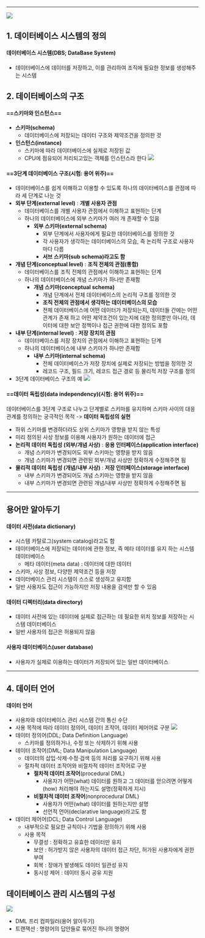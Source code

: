 
---
![](../../../../image/Pasted%20image%2020240909173025.png)

## 1. 데이터베이스 시스템의 정의

#### 데이터베이스 시스템(DBS; DataBase System)
- 데이터베이스에 데이터를 저장하고, 이를 관리하여 조직에 필요한 정보를 생성해주는 시스템

## 2. 데이터베이스의 구조

#### ==스키마와 인스턴스==
- **스키마(schema)**
	- 데이터베이스에 저장되는 데이터 구조와 제약조건을 정의한 것 
- **인스턴스(instance)** 
	- 스키마에 따라 데이터베이스에 실제로 저장된 값
	- CPU에 점유되어 처리되고있는 객체를 인스턴스라 한다
	![](../../../../image/Pasted%20image%2020240909173230.png)

#### ==3단계 데이터베이스 구조(시험: 용어 위주)==
- 데이터베이스를 쉽게 이해하고 이용할 수 있도록 하나의 데이터베이스를 관점에 따라 세 단계로 나눈 것 
- **외부 단계(external level)** : **개별 사용자 관점** 
	- 데이터베이스를 개별 사용자 관점에서 이해하고 표현하는 단계 
	- 하나의 데이터베이스에 외부 스키마가 여러 개 존재할 수 있음 
		- **외부 스키마(external schema)**
			- 외부 단계에서 사용자에게 필요한 데이터베이스를 정의한 것 
			- 각 사용자가 생각하는 데이터베이스의 모습, 즉 논리적 구조로 사용자마다 다름 
			- **서브 스키마(sub schema)라고도 함**
- **개념 단계(conceptual level)** : **조직 전체의 관점(통합)**
	- 데이터베이스를 조직 전체의 관점에서 이해하고 표현하는 단계 
	- 하나의 데이터베이스에 개념 스키마가 하나만 존재함 
		- **개념 스키마(conceptual schema)**
			- 개념 단계에서 전체 데이터베이스의 논리적 구조를 정의한 것 
			- **조직 전체의 관점에서 생각하는 데이터베이스의 모습** 
			- 전체 데이터베이스에 어떤 데이터가 저장되는지, 데이터들 간에는 어떤 관계가 존재 하고 어떤 제약조건이 있는지에 대한 정의뿐만 아니라, 데이터에 대한 보안 정책이나 접근 권한에 대한 정의도 포함
- **내부 단계(internal level)** : **저장 장치의 관점**
	- 데이터베이스를 저장 장치의 관점에서 이해하고 표현하는 단계 
	- 하나의 데이터베이스에 내부 스키마가 하나만 존재함 
		- **내부 스키마(internal schema)** 
			- 전체 데이터베이스가 저장 장치에 실제로 저장되는 방법을 정의한 것 
			- 레코드 구조, 필드 크기, 레코드 접근 경로 등 물리적 저장 구조를 정의
- 3단계 데이터베이스 구조의 예
	![](../../../../image/Pasted%20image%2020240912105017.png)

#### ==데이터 독립성(data independency)(시험: 용어 위주)==
데이터베이스를 3단계 구조로 나누고 단계별로 스키마를 유지하며 스키마 사이의 대응 관계를 정의하는 궁극적인 목적 -> **데이터 독립성의 실현**
- 하위 스키마를 변경하더라도 상위 스키마가 영향을 받지 않는 특성
- 미리 정의된 사상 정보를 이용해 사용자가 원하는 데이터에 접근
- **논리적 데이터 독립성 (외부/개념 사상)** : **응용 인터페이스(application interface)**
	- 개념 스키마가 변경되어도 외부 스키마는 영향을 받지 않음 
	- 개념 스키마가 변경되면 관련된 외부/개념 사상만 정확하게 수정해주면 됨 
- **물리적 데이터 독립성 (개념/내부 사상)** : **저장 인터페이스(storage interface)**
	- 내부 스키마가 변경되어도 개념 스키마는 영향을 받지 않음 
	- 내부 스키마가 변경되면 관련된 개념/내부 사상만 정확하게 수정해주면 됨

---
## 용어만 알아두기
#### 데이터 사전(data dictionary)
- 시스템 카탈로그(system catalog)라고도 함 
- 데이터베이스에 저장되는 데이터에 관한 정보, 즉 메타 데이터를 유지 하는 시스템 데이터베이스 
	- 메타 데이터(meta data) : 데이터에 대한 데이터 
- 스키마, 사상 정보, 다양한 제약조건 등을 저장 
- 데이터베이스 관리 시스템이 스스로 생성하고 유지함 
- 일반 사용자도 접근이 가능하지만 저장 내용을 검색만 할 수 있음

#### 데이터 디렉터리(data directory)
- 데이터 사전에 있는 데이터에 실제로 접근하는 데 필요한 위치 정보를 저장하는 시스템 데이터베이스 
- 일반 사용자의 접근은 허용되지 않음

#### 사용자 데이터베이스(user database)
- 사용자가 실제로 이용하는 데이터가 저장되어 있는 일반 데이터베이스

---
## 4. 데이터 언어
#### 데이터 언어
- 사용자와 데이터베이스 관리 시스템 간의 통신 수단 
- 사용 목적에 따라 데이터 정의어, 데이터 조작어, 데이터 제어어로 구분
	![](../../../../image/Pasted%20image%2020240912112357.png)
- 데이터 정의어(DDL; Data Definition Language) 
	- 스키마를 정의하거나, 수정 또는 삭제하기 위해 사용 
- 데이터 조작어(DML; Data Manipulation Language) 
	- 데이터의 삽입·삭제·수정·검색 등의 처리를 요구하기 위해 사용 
	- 절차적 데이터 조작어와 비절차적 데이터 조작어로 구분 
		- **절차적 데이터 조작어**(procedural DML) 
			- 사용자가 어떤(what) 데이터를 원하고 그 데이터를 얻으려면 어떻게(how) 처리해야 하는지도 설명(정확하게 지시)
		- **비절차적 데이터 조작어**(nonprocedural DML) 
			- 사용자가 어떤(what) 데이터를 원하는지만 설명 
			- 선언적 언어(declarative language)라고도 함
- 데이터 제어어(DCL; Data Control Language) 
	- 내부적으로 필요한 규칙이나 기법을 정의하기 위해 사용 
	- 사용 목적 
		- 무결성 : 정확하고 유효한 데이터만 유지 
		- 보안 : 허가받지 않은 사용자의 데이터 접근 차단, 허가된 사용자에게 권한 부여
		- 회복 : 장애가 발생해도 데이터 일관성 유지 
		- 동시성 제어 : 데이터 동시 공유 지원

## 데이터베이스 관리 시스템의 구성

![](../../../../image/Pasted%20image%2020240912112859.png)
- DML 프리 컴파일러(용어 알아두기)
- 트랜잭션 : 명령어의 답안들로 묶어진 하나의 명령어
